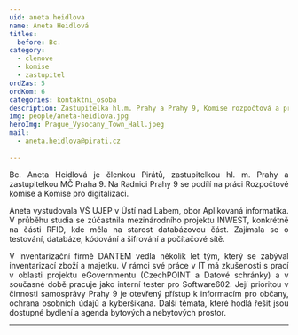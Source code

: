 ```yaml
---
uid: aneta.heidlova
name: Aneta Heidlová
titles:
  before: Bc.
category:
  - clenove
  - komise
  - zastupitel
ordZas: 5
ordKom: 6
categories: kontaktni_osoba
description: Zastupitelka hl.m. Prahy a Prahy 9, Komise rozpočtová a pro digitalizaci
img: people/aneta-heidlova.jpg
heroImg: Prague_Vysocany_Town_Hall.jpeg
mail:
  - aneta.heidlova@pirati.cz
 
---
```

<p style='text-align: justify;'>Bc. Aneta Heidlová je členkou Pirátů, zastupitelkou hl. m. Prahy a zastupitelkou MČ Praha 9. Na Radnici Prahy 9 se podílí na práci Rozpočtové komise a Komise pro digitalizaci.
</p><p style='text-align: justify;'>
Aneta vystudovala VŠ UJEP v Ústí nad Labem, obor Aplikovaná informatika. V průběhu studia se zúčastnila mezinárodního projektu INWEST, konkrétně na části RFID, kde měla na starost databázovou část. Zajímala se o testování, databáze, kódování a šifrování a počítačové sítě.
</p><p style='text-align: justify;'>
V inventarizační firmě DANTEM vedla několik let tým, který se zabýval inventarizací zboží a majetku. V rámci své práce v IT má zkušenosti s prací v oblasti projektu eGovernmentu (CzechPOINT a Datové schránky) a v současné době pracuje jako interní tester pro Software602. Její prioritou v činnosti samosprávy Prahy 9 je otevřený přístup k informacím pro občany, ochrana osobních údajů a kyberšikana. Další témata, které hodlá řešit jsou dostupné bydlení a agenda bytových a nebytových prostor.
</p>

---
